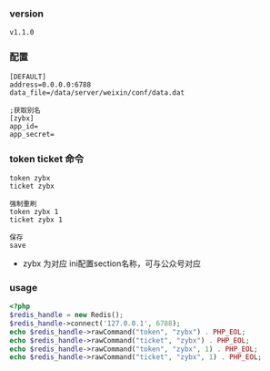 
### version
```
v1.1.0
```

### 配置
```
[DEFAULT]
address=0.0.0.0:6788
data_file=/data/server/weixin/conf/data.dat

;获取别名
[zybx]
app_id=
app_secret=
```

### token ticket 命令
```
token zybx
ticket zybx

强制重刷
token zybx 1   
ticket zybx 1

保存
save
```
* zybx 为对应 ini配置section名称，可与公众号对应


### usage
```php
<?php
$redis_handle = new Redis();
$redis_handle->connect('127.0.0.1', 6788);
echo $redis_handle->rawCommand("token", "zybx") . PHP_EOL;
echo $redis_handle->rawCommand("ticket", "zybx") . PHP_EOL;
echo $redis_handle->rawCommand("token", "zybx", 1) . PHP_EOL;
echo $redis_handle->rawCommand("ticket", "zybx", 1) . PHP_EOL;
```

